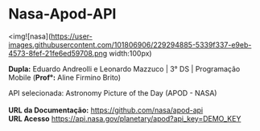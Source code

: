 # Nasa-Apod-API
<img![nasa](https://user-images.githubusercontent.com/101806906/229294885-5339f337-e9eb-4573-8fef-21fe6ed59708.png width:100px)




**Dupla:** Eduardo Andreolli e Leonardo Mazzuco | 3° DS | Programação Mobile (**Prof°:** Aline Firmino Brito)<br>

API selecionada: Astronomy Picture of the Day (APOD - NASA)<br><br>
**URL da Documentação:** https://github.com/nasa/apod-api<br>
**URL Acesso** https://api.nasa.gov/planetary/apod?api_key=DEMO_KEY<br>
